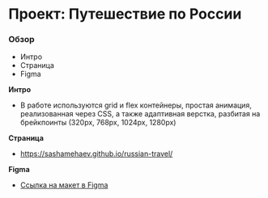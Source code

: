 # Проект: Путешествие по России

### Обзор
* Интро
* Страница
* Figma

**Интро**

* В работе используются grid и flex контейнеры, простая анимация, реализованная через CSS, а также адаптивная верстка, разбитая на брейкпоинты (320px, 768px, 1024px, 1280px)

**Страница**

* https://sashamehaev.github.io/russian-travel/

**Figma**

* [Ссылка на макет в Figma](https://www.figma.com/file/5S2WSbEFL6awjVWJ0NWL8Q/Sprint-3_-Russia-_-desktop-mobile?node-id=28503%3A0)

